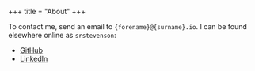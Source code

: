 +++
title = "About"
+++

To contact me, send an email to `{forename}@{surname}.io`. I can be found
elsewhere online as `srstevenson`:

- <a href="https://github.com/srstevenson" rel="me">GitHub</a>
- <a href="https://www.linkedin.com/in/srstevenson" rel="me">LinkedIn</a>
